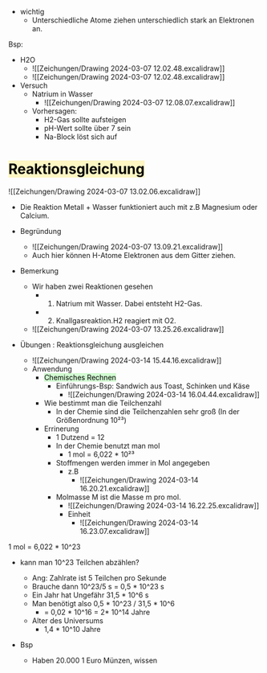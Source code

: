 
- wichtig
	- Unterschiedliche Atome ziehen unterschiedlich stark an Elektronen an.

Bsp:
- H2O
	- ![[Zeichungen/Drawing 2024-03-07 12.02.48.excalidraw]]
	- ![[Zeichungen/Drawing 2024-03-07 12.02.48.excalidraw]]
- Versuch
	- Natrium in Wasser
		- ![[Zeichungen/Drawing 2024-03-07 12.08.07.excalidraw]]
	- Vorhersagen:
		- H2-Gas sollte aufsteigen
		- pH-Wert sollte über 7 sein
		- Na-Block löst sich auf

# <mark style="background: #FFF3A3A6;">Reaktionsgleichung</mark>

![[Zeichungen/Drawing 2024-03-07 13.02.06.excalidraw]]
- Die Reaktion Metall + Wasser funktioniert auch mit z.B Magnesium oder Calcium. 
- Begründung
	- ![[Zeichungen/Drawing 2024-03-07 13.09.21.excalidraw]]
	- Auch hier können H-Atome Elektronen aus dem Gitter ziehen.
- Bemerkung
	- Wir haben zwei Reaktionen gesehen
		- 1. Natrium mit Wasser. Dabei entsteht H2-Gas.
		- 2. Knallgasreaktion.H2 reagiert mit O2.
	- ![[Zeichungen/Drawing 2024-03-07 13.25.26.excalidraw]]


- Übungen : Reaktionsgleichung ausgleichen
	- ![[Zeichungen/Drawing 2024-03-14 15.44.16.excalidraw]]
	- Anwendung
		- <mark style="background: #BBFABBA6;">Chemisches Rechnen</mark>
			- Einführungs-Bsp: Sandwich aus Toast, Schinken und Käse 
				- ![[Zeichungen/Drawing 2024-03-14 16.04.44.excalidraw]]
		- Wie bestimmt man die Teilchenzahl
			- In der Chemie sind die Teilchenzahlen sehr groß (In der Größenordnung 10²³) 
		- Errinerung
			- 1 Dutzend = 12
			- In der Chemie benutzt man mol
				- 1 mol = 6,022 * 10²³
			- Stoffmengen werden immer in Mol angegeben
				- z.B
					- ![[Zeichungen/Drawing 2024-03-14 16.20.21.excalidraw]]
			- Molmasse M ist die Masse m pro mol.
				- ![[Zeichungen/Drawing 2024-03-14 16.22.25.excalidraw]]
				- Einheit
					- ![[Zeichungen/Drawing 2024-03-14 16.23.07.excalidraw]]


1 mol = 6,022 * 10^23

- kann man 10^23 Teilchen abzählen?
	- Ang: Zahlrate ist 5 Teilchen pro Sekunde
	- Brauche dann 10^23/5 s = 0,5 * 10^23 s
	- Ein Jahr hat Ungefähr 31,5 * 10^6 s
	- Man benötigt also 0,5 * 10^23 / 31,5 * 10^6
		- = 0,02 * 10^16 = 2* 10^14 Jahre
	- Alter des Universums
		- 1,4 * 10^10 Jahre

- Bsp 
	- Haben 20.000 1 Euro Münzen, wissen